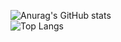 ![Anurag's GitHub stats](https://theinfernalgg-readme.vercel.app/api?username=Cyteon&theme=radical&exclude_repo=readme-stats,rammerhead)<br>
![Top Langs](https://theinfernalgg-readme.vercel.app/api/top-langs/?username=Cyteon&langs_count=8&theme=radical&exclude_repo=readme-stats,rammerhead)
